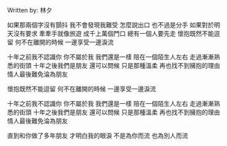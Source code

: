 
Written by: 林夕  

如果那兩個字沒有顫抖
我不會發現我難受
怎麼說出口
也不過是分手
如果對於明天沒有要求
牽牽手就像旅遊
成千上萬個門口
總有一個人要先走
懷抱既然不能逗留
何不在離開的時候
一邊享受一邊淚流

十年之前我不認識你
你不屬於我
我們還是一樣
陪在一個陌生人左右
走過漸漸熟悉的街頭
十年之後我們是朋友
還可以問候
只是那種溫柔
再也找不到擁抱的理由
情人最後難免淪為朋友

懷抱既然不能逗留
何不在離開的時候
一邊享受一邊淚流

十年之前我不認識你
你不屬於我
我們還是一樣
陪在一個陌生人左右
走過漸漸熟悉的街頭
十年之後我們是朋友
還可以問候
只是那種溫柔
再也找不到擁抱的理由
情人最後難免淪為朋友

直到和你做了多年朋友
才明白我的眼淚
不是為你而流
也為別人而流

